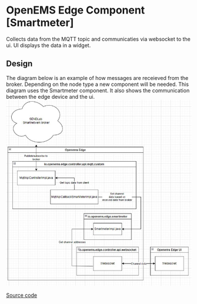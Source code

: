 # OpenEMS Edge Component [Smartmeter]

Collects data from the MQTT topic and communicaties via websocket to the ui.
UI displays the data in a widget.

## Design
The diagram below is an example of how messages are receieved from the broker. Depending on the node type a new component will be needed.
This diagram uses the Smartmeter component. It also shows the communication between the edge device and the ui.
![alt text](../io.openems.edge.controller.api.mqtt.custom/assets/Communication%20overview%20with%20smartmeter%20as%20example.JPG)


[Source code](https://github.com/AvansETI/SENDLAB/tree/OpeEms/feature/merge/OpenEMS/io.openems.edge.smartmeter)